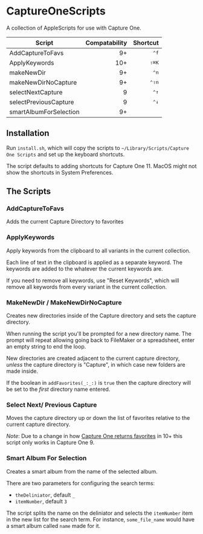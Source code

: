 # CaptureOneScripts
A collection of AppleScripts for use with Capture One. 

| Script                 | Compatability | Shortcut       |
|------------------------|--------------:|----------------:|
| AddCaptureToFavs       | 9+            | <kbd>⌃f</kbd> |
| ApplyKeywords          | 10+            | <kbd>⇧⌘K</kbd> |
| makeNewDir             | 9+             | <kbd>⌃n</kbd>  |
| makeNewDirNoCapture    | 9+             | <kbd>⌃⇧n</kbd> |
| selectNextCapture      | 9              | <kbd>⌃↑</kbd>  |
| selectPreviousCapture  | 9              | <kbd>⌃↓</kbd>  |
| smartAlbumForSelection | 9+             | |


## Installation

Run `install.sh`, which will copy the scripts to `~/Library/Scripts/Capture One Scripts` and set up the keyboard shortcuts. 

The script defaults to adding shortcuts for Capture One 11. MacOS might not show the shortcuts in System Preferences. 


## The Scripts

### AddCaptureToFavs

Adds the current Capture Directory to favorites

### ApplyKeywords

Apply keywords from the clipboard to all variants in the current collection.

Each line of text in the clipboard is applied as a separate keyword. The keywords are added to the whatever the current keywords are.

If you need to remove all keywords, use "Reset Keywords", which will remove all
keywords from every variant in the current collection.

### MakeNewDir / MakeNewDirNoCapture

Creates new directories inside of the Capture directory and sets the capture directory.

When running the script you'll be prompted for a new directory name. The prompt
will repeat allowing going back to FileMaker or a spreadsheet, enter an empty string to end the loop.

New directories are created adjacent to the current capture directory, _unless_
the capture directory is "Capture", in which case new folders are made inside.

If the boolean in `addFavorites(_:_:)` is `true` then the capture directory will be set to the *first* directory name entered.

### Select Next/ Previous Capture

Moves the capture directory up or down the list of favorites relative to the current capture directory. 

_Note_: Due to a change in how [Capture One returns favorites][favorite_order] in 10+ this script only works in Capture One 9. 

[favorite_order]: https://emorydunn.com/2018/02/27/Capture-One-Collections-and-AppleScript

### Smart Album For Selection

Creates a smart album from the name of the selected album. 

There are two parameters for configuring the search terms:

- `theDeliniator`, default `_`
- `itemNumber`, default `3`

The script splits the name on the deliniator and selects the `itemNumber` item in the new list for the search term. For instance, `some_file_name` would have a smart album called `name` made for it. 
